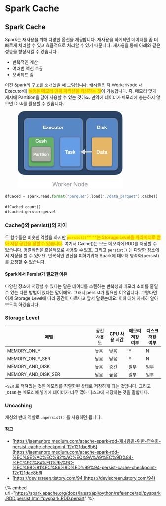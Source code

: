 # Spark Cache

## Spark Cache

Spark는 재사용을 위해 다양한 옵션을 제공합니다. 재사용을 하게되면 데이터를 좀 더 빠르게 처리할 수 있고 효율적으로 처리할 수 있기 때문니다. 재사용을 통해 아래와 같은 성능을 향상시킬 수 있습니다.

* 반복적인 계산
* 여러번 액션 호출
* 오버헤드 감

이전 Spark의 구조를 소개했을 때 그림입니다. 캐시들은 각 WorkerNode 내 Executor에 <mark style="color:orange;">**설정된 메모리 만큼 파티션을 캐싱하는 것**</mark>이 가능합니다. 즉, 메모리 맞게 캐시에 Partition을 담아 사용할 수 있는 것이죠. 만약에 데이터가 메모리에 충분하지 않으면 Disk를 활용할 수 있습니다.

<figure><img src="../../.gitbook/assets/image (11).png" alt="" width="340"><figcaption></figcaption></figure>

```python
dfCaced = spark.read.format("parquet").load("./data_parquet").cache()

dfCached.count()
dfCached.getStorageLvel
```

### Cache()와 persist()의 차이

두 함수들은 비슷한 역할을 하지만 <mark style="color:orange;">**`persist()`**</mark><mark style="color:orange;">** **</mark><mark style="color:orange;">**는 Storage Level을 파라미터로 받아 저장 공간을 정할 수 있습니다**</mark>. 여기서 Cache()는 모든 메모리에 RDD를 저장할 수 있습니다. 병렬작업을 효율적으로 사용할 수 있죠. 그리고 `persist()` 는 다양한 장소에서 저장을 할 수 있어요. 반복적인 연산을 피하기위해 Spark에 데이터 영속화(persist)를 요청할 수 있습니다.

#### Spark에서 Persist가 필요한 이유

다양한 장소에 저장할 수 있다는 말은 데이터를 스캔하는 반복성과 메모리 소비를 줄일 수 있는 다른 방법이 있다는 말이에요. 그래서 persist가 필요한 이유입니다. 그렇다면 이제 Storage Level에 따라 공간이 다르다고 앞서 말했는데요. 이에 대해 자세히 알아보도록 하겠습니다.

### Storage Level

<table><thead><tr><th width="270">레벨</th><th>공간 사용도</th><th>CPU 사용 시간</th><th>메모리 저장 여부</th><th>디스크 저장 여부</th></tr></thead><tbody><tr><td>MEMORY_ONLY</td><td>높음</td><td>낮음</td><td>Y</td><td>N</td></tr><tr><td>MEMORY_ONLY_SER</td><td>낮음</td><td>낮음</td><td>Y</td><td>N</td></tr><tr><td>MEMORY_AND_DISK</td><td>높음</td><td>중간</td><td>일부</td><td>일부</td></tr><tr><td>MEMORY_AND_DISK_SER</td><td>낮음</td><td>높음</td><td>일부</td><td>일부</td></tr></tbody></table>

`~SER` 로 적혀있는 것은 메모리를 직렬화된 상태로 저장하게 되는 것입니다. 그리고 `_DISK` 는 메모리에 넣기에 데이터가 너무 많아 디스크에 저장하는 것을 말합니다.

### Uncaching

캐싱의 반대 역할로 `unpersist()` 를 사용하면 됩니다.



#### 참고

* [https://jaemunbro.medium.com/apache-spark-rdd-재사용을-위한-영속화-persist-cache-checkpoint-12c121dac8b6](https://jaemunbro.medium.com/apache-spark-rdd-%EC%9E%AC%EC%82%AC%EC%9A%A9%EC%9D%84-%EC%9C%84%ED%95%9C-%EC%98%81%EC%86%8D%ED%99%94-persist-cache-checkpoint-12c121dac8b6)
* [https://deviscreen.tistory.com/94](https://deviscreen.tistory.com/94)

{% embed url="https://spark.apache.org/docs/latest/api/python/reference/api/pyspark.RDD.persist.html#pyspark.RDD.persist" %}





